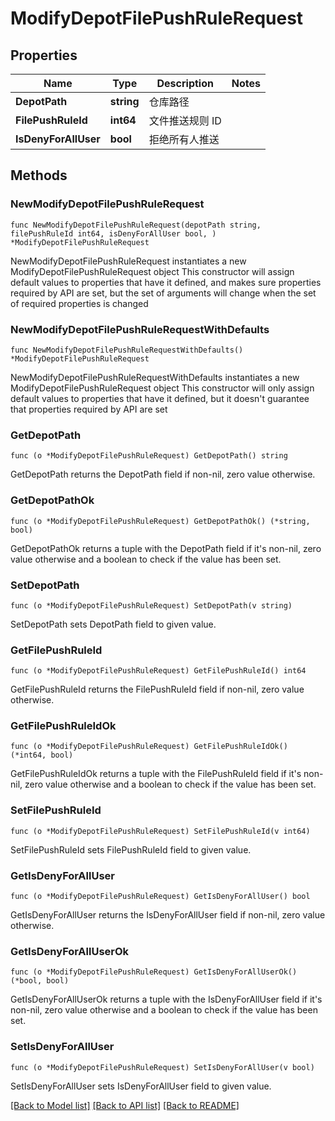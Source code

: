 # ModifyDepotFilePushRuleRequest

## Properties

Name | Type | Description | Notes
------------ | ------------- | ------------- | -------------
**DepotPath** | **string** | 仓库路径 | 
**FilePushRuleId** | **int64** | 文件推送规则 ID | 
**IsDenyForAllUser** | **bool** | 拒绝所有人推送 | 

## Methods

### NewModifyDepotFilePushRuleRequest

`func NewModifyDepotFilePushRuleRequest(depotPath string, filePushRuleId int64, isDenyForAllUser bool, ) *ModifyDepotFilePushRuleRequest`

NewModifyDepotFilePushRuleRequest instantiates a new ModifyDepotFilePushRuleRequest object
This constructor will assign default values to properties that have it defined,
and makes sure properties required by API are set, but the set of arguments
will change when the set of required properties is changed

### NewModifyDepotFilePushRuleRequestWithDefaults

`func NewModifyDepotFilePushRuleRequestWithDefaults() *ModifyDepotFilePushRuleRequest`

NewModifyDepotFilePushRuleRequestWithDefaults instantiates a new ModifyDepotFilePushRuleRequest object
This constructor will only assign default values to properties that have it defined,
but it doesn't guarantee that properties required by API are set

### GetDepotPath

`func (o *ModifyDepotFilePushRuleRequest) GetDepotPath() string`

GetDepotPath returns the DepotPath field if non-nil, zero value otherwise.

### GetDepotPathOk

`func (o *ModifyDepotFilePushRuleRequest) GetDepotPathOk() (*string, bool)`

GetDepotPathOk returns a tuple with the DepotPath field if it's non-nil, zero value otherwise
and a boolean to check if the value has been set.

### SetDepotPath

`func (o *ModifyDepotFilePushRuleRequest) SetDepotPath(v string)`

SetDepotPath sets DepotPath field to given value.


### GetFilePushRuleId

`func (o *ModifyDepotFilePushRuleRequest) GetFilePushRuleId() int64`

GetFilePushRuleId returns the FilePushRuleId field if non-nil, zero value otherwise.

### GetFilePushRuleIdOk

`func (o *ModifyDepotFilePushRuleRequest) GetFilePushRuleIdOk() (*int64, bool)`

GetFilePushRuleIdOk returns a tuple with the FilePushRuleId field if it's non-nil, zero value otherwise
and a boolean to check if the value has been set.

### SetFilePushRuleId

`func (o *ModifyDepotFilePushRuleRequest) SetFilePushRuleId(v int64)`

SetFilePushRuleId sets FilePushRuleId field to given value.


### GetIsDenyForAllUser

`func (o *ModifyDepotFilePushRuleRequest) GetIsDenyForAllUser() bool`

GetIsDenyForAllUser returns the IsDenyForAllUser field if non-nil, zero value otherwise.

### GetIsDenyForAllUserOk

`func (o *ModifyDepotFilePushRuleRequest) GetIsDenyForAllUserOk() (*bool, bool)`

GetIsDenyForAllUserOk returns a tuple with the IsDenyForAllUser field if it's non-nil, zero value otherwise
and a boolean to check if the value has been set.

### SetIsDenyForAllUser

`func (o *ModifyDepotFilePushRuleRequest) SetIsDenyForAllUser(v bool)`

SetIsDenyForAllUser sets IsDenyForAllUser field to given value.



[[Back to Model list]](../README.md#documentation-for-models) [[Back to API list]](../README.md#documentation-for-api-endpoints) [[Back to README]](../README.md)


